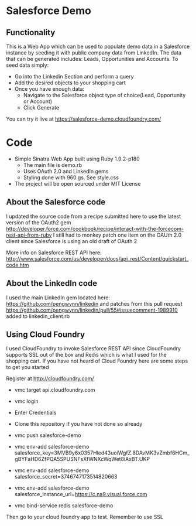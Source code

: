 # Salesforce Demo

## Functionality
This is a Web App which can be used to populate demo data in a Salesforce instance by seeding it with public company data from LinkedIn.
The data that can be generated includes: Leads, Opportunities and Accounts.
To seed data simply:

* Go into the Linkedin Section and perform a query
* Add the desired objects to your shopping cart
* Once you have enough data:
    * Navigate to the Salesforce object type of choice(Lead, Opportunity or Account)
    * Click Generate

You can try it live at https://salesforce-demo.cloudfoundry.com/

# Code
* Simple Sinatra Web App built using Ruby 1.9.2-p180
    * The main file is demo.rb
    * Uses OAuth 2.0 and LinkedIn gems
    * Styling done with 960.gs. See style.css
* The project will be open sourced under MIT License

## About the Salesforce code
I updated the source code from a recipe submitted here to use the latest version of the OAuth2 gem
http://developer.force.com/cookbook/recipe/interact-with-the-forcecom-rest-api-from-ruby
I still had to monkey patch one item on the OAUth 2.0 client since Salesforce is using an old draft of OAuth 2

More info on Salesforce REST API here:
http://www.salesforce.com/us/developer/docs/api_rest/Content/quickstart_code.htm

## About the LinkedIn code
I used the main LinkedIn gem located here: https://github.com/pengwynn/linkedin and patches from this pull request
https://github.com/pengwynn/linkedin/pull/55#issuecomment-1989910 added to linkedin_client.rb

## Using Cloud Foundry
I used CloudFoundry to invoke Salesforce REST API since CloudFoundry supports SSL out of the box and Redis which is what I used for the shopping cart.
If you have not heard of Cloud Foundry here are some steps to get you started

Register at http://cloudfoundry.com/

* vmc target api.cloudfoundry.com
* vmc login
* Enter Credentials
* Clone this repository if you have not done so already

* vmc push salesforce-demo

* vmc env-add salesforce-demo salesforce_key=3MVB9y6x0357Hled43uoiWgfZ.8DAvMK3vZmbf6HCm_gBYFaHD6ZfPQA5SPUSNFsXfWNXcWqWet8iAxBT.UKP
* vmc env-add salesforce-demo salesforce_secret=3746747173514820663
* vmc env-add salesforce-demo salesforce_instance_url=https://c.na9.visual.force.com

* vmc bind-service redis salesforce-demo

Then go to your cloud foundry app to test. Remember to use SSL

